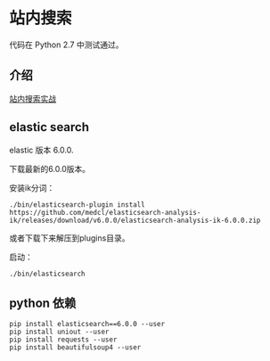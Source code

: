 # 站内搜索

代码在 Python 2.7 中测试通过。

## 介绍
[站内搜索实战](http://www.letiantian.me/site-search-tutorial/)

## elastic search

elastic 版本 6.0.0.

下载最新的6.0.0版本。

安装ik分词：
```
./bin/elasticsearch-plugin install https://github.com/medcl/elasticsearch-analysis-ik/releases/download/v6.0.0/elasticsearch-analysis-ik-6.0.0.zip
```
或者下载下来解压到plugins目录。

启动：
```
./bin/elasticsearch
```

## python 依赖

```
pip install elasticsearch==6.0.0 --user
pip install uniout --user
pip install requests --user
pip install beautifulsoup4 --user
```

